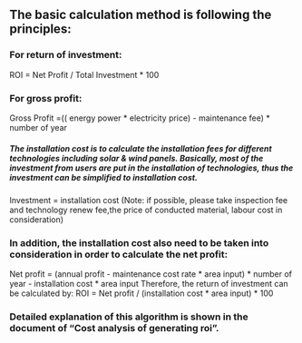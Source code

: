 
## The basic calculation method is following the principles: 
### For return of investment:
ROI = Net Profit / Total Investment * 100
### For gross profit: 
Gross Profit =(( energy power * electricity price) - maintenance fee) * number of year

##### The installation cost is to calculate the installation fees for different technologies including solar & wind panels. Basically, most of the investment from users are put in the installation of technologies, thus the investment can be simplified to installation cost. 
Investment = installation cost
(Note: if possible, please take inspection fee and technology renew fee,the price of conducted material, labour cost in consideration)

### In addition, the installation cost also need to be taken into consideration in order to calculate the net profit: 

Net profit = (annual profit - maintenance cost rate * area input) * number of year - installation cost * area input
Therefore, the return of investment can be calculated by:
ROI  = Net profit / (installation cost * area input) * 100

### Detailed explanation of this algorithm is shown in the document of “Cost analysis of generating roi”. 
